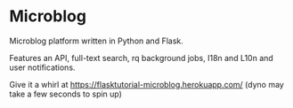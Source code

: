 # Microblog

Microblog platform written in Python and Flask.

Features an API, full-text search, rq background jobs, I18n and L10n and user notifications.

Give it a whirl at https://flasktutorial-microblog.herokuapp.com/ (dyno may take a few seconds to spin up)
